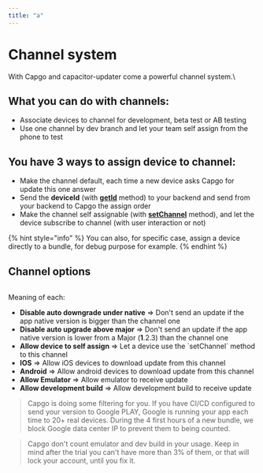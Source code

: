 ```yaml
---
title: "a"
---
```

# Channel system

With Capgo and capacitor-updater come a powerful channel system.\


## What you can do with channels:

* Associate devices to channel for development, beta test or AB testing
* Use one channel by dev branch and let your team self assign from the phone to test



## You have 3 ways to assign device to channel:

* Make the channel default, each time a new device asks Capgo for update this one answer
* Send the **deviceId** (with [**getId**](https://docs.capgo.app/plugin/api#getid) method) to your backend and send from your backend to Capgo the assign order
* Make the channel self assignable (with [**setChannel**](https://docs.capgo.app/plugin/api#setchannel) method), and let the device subscribe to channel (with user interaction or not)

{% hint style="info" %}
You can also, for specific case, assign a device directly to a bundle, for debug purpose for example.
{% endhint %}

## Channel options

<figure><img src="../.gitbook/assets/image (1).png" alt=""><figcaption></figcaption></figure>

Meaning of each:

* **Disable auto downgrade under native** => Don't send an update if the app native version is bigger than the channel one
* **Disable auto upgrade above major** => Don't send an update if the app native version is lower from a Major (**1**.2.3) than the channel one
* **Allow device to self assign** => Let a device use the \`setChannel\` method to this channel
* **IOS** => Allow iOS devices to download update from this channel
* **Android** => Allow android devices to download update from this channel
* **Allow Emulator** => Allow emulator to receive update
* **Allow development build** => Allow development build to receive update

> Capgo is doing some filtering for you. If you have CI/CD configured to send your version to Google PLAY, Google is running your app each time to 20+ real devices. During the 4 first hours of a new bundle, we block Google data center IP to prevent them to being counted.

> Capgo don't count emulator and dev build in your usage. Keep in mind after the trial you can't have more than 3% of them, or that will lock your account, until you fix it.
